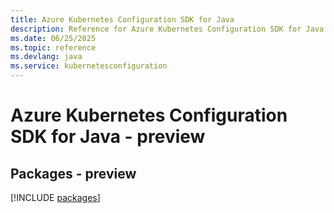 ```yaml
---
title: Azure Kubernetes Configuration SDK for Java
description: Reference for Azure Kubernetes Configuration SDK for Java
ms.date: 06/25/2025
ms.topic: reference
ms.devlang: java
ms.service: kubernetesconfiguration
---
```

# Azure Kubernetes Configuration SDK for Java - preview
## Packages - preview
[!INCLUDE [packages](kubernetes-configuration-index.md)]